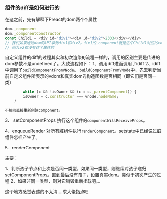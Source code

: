 ### 组件的diff是如何进行的

在这之前，先有解释下Preact的dom两个个属性


```javascript
dom._component
dom._componentConstructor
const Child1 = <div id="div1"><div id="div2">2333</div></div>
// 我们如果通过dom的API拿到div1和div2。div1的_component就是这个Child1对应的component，div1的_componentConstructor是Child1这个函数
// 而div2都没有这个属性的
```

自定义组件的diff的过程其实和初次渲染的流程一样的，调用的区别主要是传进的dom参数不是undefined了。大致流程如下：
1、调用diff进而调用了idiff
2、idiff中调用了```buildComponentFromVNode```。
    ```buildComponentFromVNode```中，先去判断当前自定义组件所表示的vdom和真实dom的构造函数是否相同（即它们是否同一类）

```javascript
        while (c && !isOwner && (c = c._parentComponent)) {
        isOwner = c.constructor === vnode.nodeName;
    }
```

    不相同直接重新创建component。
3、 setComponentProps 执行这个组件的```componentWillReceiveProps```。

4、enqueueRender
对所有脏组件执行```renderComponent```。setstate中已经说过脏组件怎样产生了。

5、renderComponent

主要：

1、判断孩子节点和上次是否同一类型，如果同一类型，则继续对孩子递归setComponentProps。直到最后没有孩子，设置真实dom。类似于初次产生的过程
2、如果非同一类型，则对它销毁重新挂载吧。。


这个地方感觉表述的不太清....求大佬指点吧